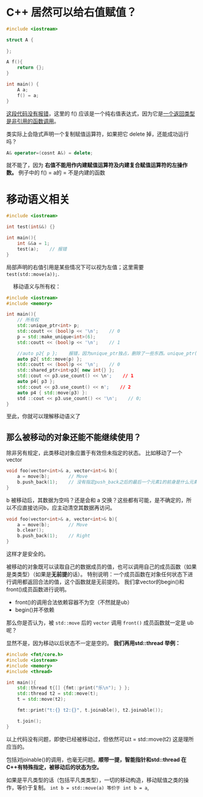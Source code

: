 # C++ 居然可以给右值赋值？
```cpp
#include <iostream>

struct A {
    
};

A f(){
    return {};
}

int main() {
    A a;
    f() = a;
}
```
[这段代码没有报错](https://godbolt.org/z/TT44xz5rY)，这里的 f() 应该是一个纯右值表达式，因为它是[一个返回类型是非引用的函数调用](https://zh.cppreference.com/w/cpp/language/value_category#:~:text=%E8%BF%94%E5%9B%9E%E7%B1%BB%E5%9E%8B%E6%98%AF%E9%9D%9E%E5%BC%95%E7%94%A8%E7%9A%84%E5%87%BD%E6%95%B0%E8%B0%83%E7%94%A8%E6%88%96%E9%87%8D%E8%BD%BD%E8%BF%90%E7%AE%97%E7%AC%A6%E8%A1%A8%E8%BE%BE%E5%BC%8F%EF%BC%8C)。

类实际上会隐式声明一个复制赋值运算符，如果把它 delete 掉，还能成功运行吗？
```cpp
A& operator=(cosnt A&) = delete;
```
就不能了，因为 **右值不能用作内建赋值运算符及内建复合赋值运算符的左操作数。** 例子中的 f() = a的 = 不是内建的函数

# 移动语义相关
```cpp
#include <iostream>

int test(int&&) {}

int main(){
    int &&a = 1;
    test(a);    // 报错
}
```
局部声明的右值引用是某些情况下可以视为左值；这里需要 ```test(std::move(a));```.

&emsp;
移动语义与所有权：
```cpp
#include <iostream>
#include <memory>

int main(){
    // 所有权
    std::unique_ptr<int> p;
    std::coutt << (bool)p << '\n';    // 0
    p = std::make_unique<int>(6);
    std::coutt << (bool)p << '\n';    // 1

    //auto p2{ p };    报错，因为unique_ptr独占，删除了一些东西。unique_ptr(const unique_ptr&] = delete; unique_ptr& operator=(const unique_ptr&) = delete;
    auto p2{ std::move(p) };
    std::coutt << (bool)p << '\n';    // 0
    std::shared_ptr<int>p3{ new int{} };
    std::cout << p3.use_count() << \n';    // 1
    auto p4{ p3 };
    std::cout << p3.use_count() << n';    // 2
    auto p4 { std::move(p3) }:
    std ::cout << p3.use_count() << '\n';    // 0;
}
```
至此，你就可以理解移动语义了

## 那么被移动的对象还能不能继续使用？
除非另有规定，此类移动对象应置于有效但未指定的状态。
比如移动了一个vector
```cpp
void foo(vector<int>& a, vector<int>& b){
    a = move(b);       // Move
    b.push_back(1);    // 没有指定push_back之后的最后一个元素1的前身是什么元素
}
```
b 被移动后，其数据为空吗？还是会和 a 交换？这些都有可能，是不确定的，所以不应直接访问b，应主动清空其数据再访问。
```cpp
void foo(vector<int>& a, vector<int>& b){
    a = move(b);       // Move
    b.clear();
    b.push_back(1);    // Right
}
```
这样才是安全的。

被移动的对象既可以读取自己的数据成员的值，也可以调用自己的成员函数（如果是类类型）（如果是**无前提**的话）。
特别说明：一个成员函数在对象任何状态下进行调用都返回合法的值，这个函数就是无前提的。
我们拿vector的begin()和front()成员函数进行说明。
- front()的调用合法依赖容器不为空（不然就是ub）
- begin()并不依赖

那么你是否认为，被 ```std::move``` 后的 ```vector``` 调用 ```front()``` 成员函数就一定是 ub 呢？

显然不是，因为移动以后状态不一定是空的。
**我们再用std::thread 举例：**
```cpp
#include <fmt/core.h>
#include <iostream>
#include <memory>
#include <thread>

int main(){
	std::thread t{[] {fmt::print("乐\n"); } };
	std::thread t2 = std::move(t);
	t = std::move(t2);

	fmt::print("t:{} t2:{}", t.joinable(), t2.joinable());

	t.join();
}
```
以上代码没有问题，即使t已经被移动过，但依然可以t = std::move(t2) 这是理所应当的。

包括对joinable()的调用，也毫无问题。**顺带一提，智能指针和std::thread 在C++有特殊指定，被移动后的状态为空。**

如果是平凡类型的话（包括平凡类类型），一切的移动构造，移动赋值之类的操作，等价于复制。 ```int b = std::move(a) 等价于 int b = a```,
